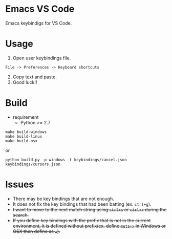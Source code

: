 # Emacs VS Code
Emacs keybindigs for VS Code.

# Usage
1. Open user keybindings file.
```
File -> Preferences -> Keyboard shortcuts
```
2. Copy text and paste.
3. Good luck!!

# Build
- requirement
  - Python >= 2.7

```
make build-windows
make build-linux
make build-osx
```

or

```
python build.py -p windows -t keybindings/cancel.json keybindings/cursors.json
```

# Issues
- There may be key bindings that are not enough.
- It does not fix the key bindings that had been batting (ex. `ctrl+g`).
- <del>I want to move to the next match string using `ctrl+s` or `ctrl+r` during the search.<del>
- <del>If you define key bindings with the prefix that is not in the current environment, it is defined without prefix(ex. define `meta+x` in Windows or OSX then define as `x`).</del>
